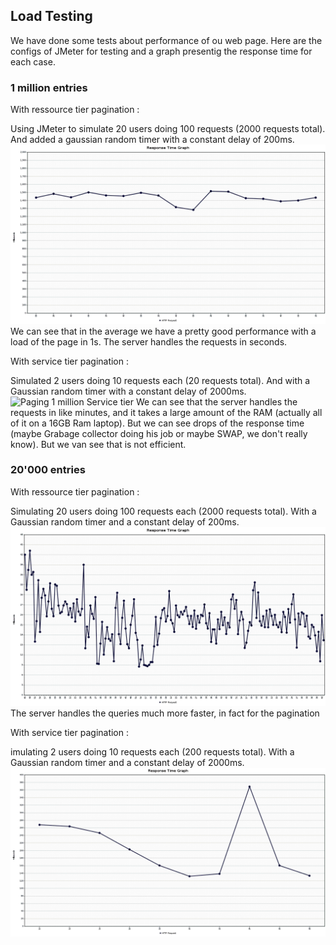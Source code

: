 ## Load Testing

We have done some tests about performance of ou web page. Here are the configs of JMeter for testing and a graph presentig the response time for each case.

### 1 million entries

With ressource tier pagination :

Using JMeter to simulate 20 users doing 100 requests (2000 requests total). And added a gaussian random timer with a constant delay of 200ms. 
![Paging 1million ressource tier](assets/responseTimePaging.png)
We can see that in the average we have a pretty good performance with a load of the page in 1s. The server handles the requests in seconds.

With service tier pagination :

Simulated 2 users doing 10 requests each (20 requests total). And with a Gaussian random timer with a constant delay of 2000ms.
![Paging 1 million Service tier](assets/responseTimeDisabledPaging.ong)
We can see that the server handles the requests in like minutes, and it takes a large amount of the RAM (actually all of it on a 16GB Ram laptop). But we can see drops of the response time (maybe Grabage collector doing his job or maybe SWAP, we don't really know). But we van see that is not efficient.

### 20'000 entries

With ressource tier pagination :

Simulating 20 users doing 100 requests each (2000 requests total). With a Gaussian random timer and a constant delay of 200ms.
![Paging 20000 Ressource tier](assets/responseTimePaging_20k.png)
The server handles the queries much more faster, in fact for the pagination 

With service tier pagination :

imulating 2 users doing 10 requests each (200 requests total). With a Gaussian random timer and a constant delay of 2000ms.
![Paging 20000 Service tier](assets/responseTimeDisabledPaging_20k.png)
